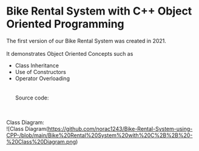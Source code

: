 # Bike Rental System with C++ Object Oriented Programming 

The first version of our Bike Rental System was created in 2021.<br><br>
It demonstrates Object Oriented Concepts such as <br>
- Class Inheritance <br>
- Use of Constructors <br>
- Operator Overloading <br>
<br><br>Source code: 

<br><br>
Class Diagram:<br>
![Class Diagram(https://github.com/norac1243/Bike-Rental-System-using-CPP-/blob/main/Bike%20Rental%20System%20with%20C%2B%2B%20-%20Class%20Diagram.png)
